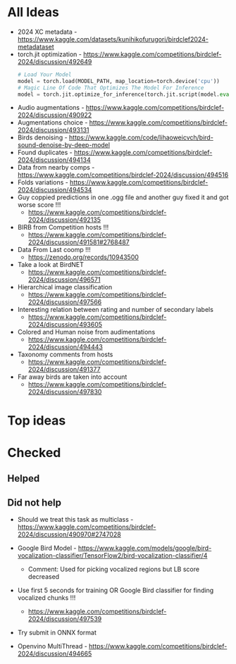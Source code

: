 # All Ideas

- 2024 XC metadata - https://www.kaggle.com/datasets/kunihikofurugori/birdclef2024-metadataset
- torch.jit optimization - https://www.kaggle.com/competitions/birdclef-2024/discussion/492649
    ```python
    # Load Your Model
    model = torch.load(MODEL_PATH, map_location=torch.device('cpu'))
    # Magic Line Of Code That Optimizes The Model For Inference
    model = torch.jit.optimize_for_inference(torch.jit.script(model.eval()))
    ```
- Audio augmentations - https://www.kaggle.com/competitions/birdclef-2024/discussion/490922
- Augmentations choice - https://www.kaggle.com/competitions/birdclef-2024/discussion/493131
- Birds denoising - https://www.kaggle.com/code/lihaoweicvch/bird-sound-denoise-by-deep-model
- Found duplicates - https://www.kaggle.com/competitions/birdclef-2024/discussion/494134
- Data from nearby comps - https://www.kaggle.com/competitions/birdclef-2024/discussion/494516
- Folds variations - https://www.kaggle.com/competitions/birdclef-2024/discussion/494534
- Guy coppied predictions in one .ogg file and another guy fixed it and got worse score !!!
    - https://www.kaggle.com/competitions/birdclef-2024/discussion/492135
- BIRB from Competition hosts !!!
    - https://www.kaggle.com/competitions/birdclef-2024/discussion/491581#2768487
- Data From Last coomp !!!
    - https://zenodo.org/records/10943500
- Take a look at BirdNET
    - https://www.kaggle.com/competitions/birdclef-2024/discussion/496571
- Hierarchical image classification
    - https://www.kaggle.com/competitions/birdclef-2024/discussion/497566
- Interesting relation between rating and number of secondary labels
    - https://www.kaggle.com/competitions/birdclef-2024/discussion/493605
- Colored and Human noise from audimentations
    - https://www.kaggle.com/competitions/birdclef-2024/discussion/494443
- Taxonomy comments from hosts
    - https://www.kaggle.com/competitions/birdclef-2024/discussion/491377
- Far away birds are taken into account
    - https://www.kaggle.com/competitions/birdclef-2024/discussion/497830


# Top ideas

# Checked

## Helped

## Did not help

- Should we treat this task as multiclass - https://www.kaggle.com/competitions/birdclef-2024/discussion/490970#2747028

- Google Bird Model - https://www.kaggle.com/models/google/bird-vocalization-classifier/TensorFlow2/bird-vocalization-classifier/4
    - Comment: Used for picking vocalized regions but LB score decreased
- Use first 5 seconds for training OR Google Bird classifier for finding vocalized chunks !!!
    - https://www.kaggle.com/competitions/birdclef-2024/discussion/497539
- Try submit in ONNX format
- Openvino MultiThread - https://www.kaggle.com/competitions/birdclef-2024/discussion/494665